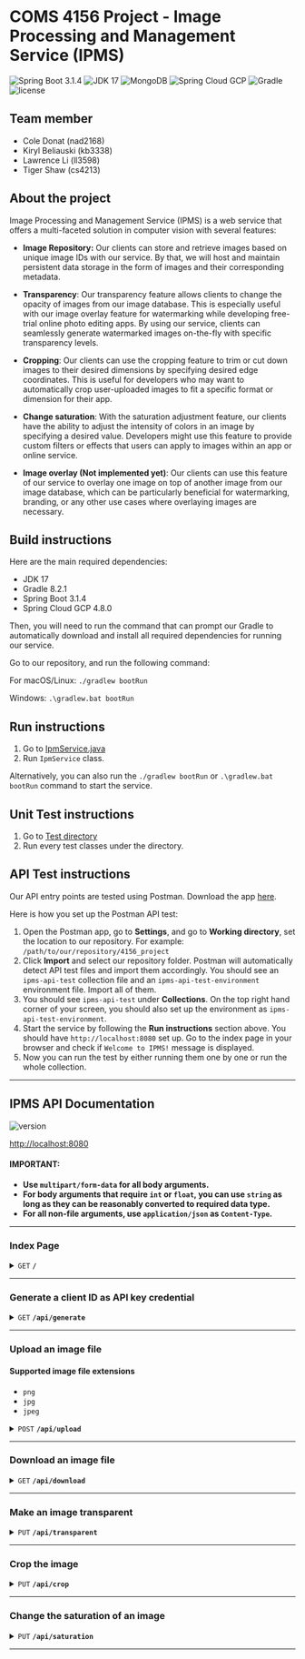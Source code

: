 # COMS 4156 Project - Image Processing and Management Service (IPMS)

![Spring Boot 3.1.4](https://img.shields.io/badge/Spring%20Boot-3.1.4-brightgreen.svg)
![JDK 17](https://img.shields.io/badge/JDK-17-brightgreen.svg)
![MongoDB](https://img.shields.io/badge/MongoDB-6.0.10-darkgreen.svg)
![Spring Cloud GCP](https://img.shields.io/badge/SpringCloudGCP-4.8.0-brightgreen.svg)
![Gradle](https://img.shields.io/badge/Gradle-8.2.1-yellowgreen.svg)
![license](https://img.shields.io/badge/license-Apache--2.0-blue.svg)

## Team member
- Cole Donat (nad2168)
- Kiryl Beliauski (kb3338)
- Lawrence Li (ll3598)
- Tiger Shaw (cs4213)

## About the project

Image Processing and Management Service (IPMS) is a web service that 
offers a multi-faceted solution in computer vision with several features:

- **Image Repository:** Our clients can store and retrieve images based on unique 
image IDs with our service. By that, we will host and maintain persistent data 
storage in the form of images and their corresponding metadata. 

- **Transparency**: Our transparency feature allows clients to change the opacity 
of images from our image database. This is especially useful with our image overlay 
feature for watermarking while developing free-trial online photo editing apps. 
By using our service, clients can seamlessly generate watermarked images on-the-fly 
with specific transparency levels.

- **Cropping**: Our clients can use the cropping feature to trim or cut down images 
to their desired dimensions by specifying desired edge coordinates. This is useful 
for developers who may want to automatically crop user-uploaded images to fit a 
specific format or dimension for their app.

- **Change saturation**: With the saturation adjustment feature, our clients have the 
ability to adjust the intensity of colors in an image by specifying a desired value. 
Developers might use this feature to provide custom filters or effects that users can 
apply to images within an app or online service.

- **Image overlay (Not implemented yet)**: Our clients can use this feature of our 
service to overlay one image on top of another image from our image database, which 
can be particularly beneficial for watermarking, branding, or any other use cases 
where overlaying images are necessary.

## Build instructions

Here are the main required dependencies:
- JDK 17
- Gradle 8.2.1
- Spring Boot 3.1.4
- Spring Cloud GCP 4.8.0

Then, you will need to run the command that can prompt our Gradle 
to automatically download and install all required dependencies 
for running our service. 

Go to our repository, and run the following command:

For macOS/Linux:
`./gradlew bootRun`

Windows:
`.\gradlew.bat bootRun`

## Run instructions

1. Go to [IpmService.java](src/main/java/com/project/ipms/IpmService.java)
2. Run `IpmService` class.

Alternatively, you can also run the `./gradlew bootRun` or `.\gradlew.bat bootRun` 
command to start the service.

## Unit Test instructions

1. Go to [Test directory](src/test/java/com/project/ipms)
2. Run every test classes under the directory.

## API Test instructions

Our API entry points are tested using Postman. Download the app [here](https://www.postman.com/downloads/).

Here is how you set up the Postman API test:
1. Open the Postman app, go to **Settings**, and go to **Working directory**, set the location to our repository.
For example: `/path/to/our/repository/4156_project`
2. Click **Import** and select our repository folder. Postman will automatically 
detect API test files and import them accordingly. You should see an `ipms-api-test` collection file and an 
`ipms-api-test-environment` environment file. Import all of them. 
3. You should see `ipms-api-test` under **Collections**. On the top right hand corner of your screen, you should
also set up the environment as `ipms-api-test-environment`.
4. Start the service by following the **Run instructions** section above. You should have `http://localhost:8080`
set up. Go to the index page in your browser and check if `Welcome to IPMS!` message is displayed.
5. Now you can run the test by either running them one by one or run the whole collection.

------------------------------------------------------------------------------------------
## IPMS API Documentation

![version](https://img.shields.io/badge/Version-0.0.1--SNAPSHOT-brightgreen.svg)

[http://localhost:8080](http://localhost:8080)

#### **IMPORTANT:** 
- **Use `multipart/form-data` for all body arguments.**
- **For body arguments that require `int` or `float`, you can use `string` as long as they can be reasonably converted to required data type.**
- **For all non-file arguments, use `application/json` as `Content-Type`.**

------------------------------------------------------------------------------------------

### Index Page

<details>
 <summary><code>GET</code> <code><b>/</b></code></summary>

#### Responses

> | http code | content-type | response           |
> |-----------|--------------|--------------------|
> | 200       | string       | `Welcome to IPMS!` |

</details>

------------------------------------------------------------------------------------------

### Generate a client ID as API key credential

<details>
 <summary><code>GET</code> <code><b>/api/generate</b></code></summary>

#### Responses

> | http code | content-type       | response                                                                                |
> |-----------|--------------------|-----------------------------------------------------------------------------------------|
> | 200       | `application/json` | `{"responseMessage": {Your unique client ID as API key credential}, "statusCode": 200}` |

</details>

------------------------------------------------------------------------------------------

### Upload an image file

#### Supported image file extensions

- `png`
- `jpg`
- `jpeg`

<details>
 <summary><code>POST</code> <code><b>/api/upload</b></code></summary>

#### Parameters
##### Body

> | name | type     | data type           | description                                        |
> |------|----------|---------------------|----------------------------------------------------|
> | file | required | multipart/form-data | Uploaded image file contents via multipart request |

##### Header

> | name     | type     | data type | description                           |
> |----------|----------|-----------|---------------------------------------|
> | id       | required | string    | Your client ID credential             |

#### Responses

> | http code | content-type       | response                                                                                                                                     |
> |-----------|--------------------|----------------------------------------------------------------------------------------------------------------------------------------------|
> | 200       | `application/json` | `{"responseMessage": "File uploaded successfully", "statusCode": 200}`                                                                       |
> | 400       | `application/json` | `{"responseMessage": "Image file validation failed: The file could be corrupted or is not an image file", "statusCode": 400}`                |
> | 400       | `application/json` | `{"responseMessage": "File has no content or is null", "statusCode": 400}`                                                                   |
> | 400       | `application/json` | `{"responseMessage": "Filename is empty or null", "statusCode": 400}`                                                                        |
> | 400       | `application/json` | `{"responseMessage": "Current request is not a multipart request", "statusCode": 400}`                                                       |
> | 400       | `application/json` | `{"responseMessage": "Client ID is missing or null", "statusCode": 400}`                                                                     |
> | 400       | `application/json` | `{"responseMessage": "Filename is missing file extension", "statusCode": 400}`                                                               |
> | 400       | `application/json` | `{"responseMessage": "Filename cannot start with a dot '.'", "statusCode": 400}`                                                             |
> | 403       | `application/json` | `{"responseMessage": "Invalid Client ID", "statusCode": 403}`                                                                                |
> | 409       | `application/json` | `{"responseMessage": "Filename already exists", "statusCode": 409}`                                                                          |
> | 415       | `application/json` | `{"responseMessage": "Not a supported file type. Currently, we support the following image file types: jpg, jpeg, png.", "statusCode": 415}` |                                                     
> | 500       | `application/json` | `{"responseMessage": {Generic error messages from IOException}, "statusCode": 500}`                                                          |

</details>

------------------------------------------------------------------------------------------

### Download an image file

<details>
 <summary><code>GET</code> <code><b>/api/download</b></code></summary>

#### Parameters
##### Query

> | name     | type     | data type | description                           |
> |----------|----------|-----------|---------------------------------------|
> | fileName | required | string    | The specified image file for download |

##### Header

> | name     | type     | data type | description                           |
> |----------|----------|-----------|---------------------------------------|
> | id       | required | string    | Your client ID credential             |

#### Responses

> | http code | content-type               | response                                                                                                                    |
> |-----------|----------------------------|-----------------------------------------------------------------------------------------------------------------------------|
> | 200       | `application/octet-stream` | Image file content download                                                                                                 |
> | 400       | `application/json`         | `{"responseMessage": "Filename is empty or null", "statusCode": 400}`                                                       |
> | 400       | `application/json`         | `{"responseMessage": "Client ID is missing or null", "statusCode": 400}`                                                    |
> | 403       | `application/json`         | `{"responseMessage": "Invalid Client ID", "statusCode": 403}`                                                               |
> | 404       | `application/json`         | `{"responseMessage": "File does not exist", "statusCode": 404}`                                                             |
> | 500       | `application/json`         | `{"responseMessage": "CRITICAL ERROR: File does not exist on GCP Bucket but exists in MongoDB records", "statusCode": 500}` |

</details>

------------------------------------------------------------------------------------------

### Make an image transparent

<details>
 <summary><code>PUT</code> <code><b>/api/transparent</b></code></summary>

#### Parameters
##### Body

> | name   | type     | data type | description                                            |
> |--------|----------|-----------|--------------------------------------------------------|
> | target | required | string    | Image filename targeted for processing                 |
> | result | required | string    | Desired filename for the image result after processing |
> | alpha  | required | string     | Desired alpha value for transparency                   |

##### Header

> | name     | type     | data type | description                           |
> |----------|----------|-----------|---------------------------------------|
> | id       | required | string    | Your client ID credential             |

#### Responses

> | http code | content-type       | response                                                                                                                    |
> |-----------|--------------------|-----------------------------------------------------------------------------------------------------------------------------|
> | 200       | `application/json` | `{"responseMessage": "Operation success", "statusCode": 200}`                                                               |
> | 400       | `application/json` | `{"responseMessage": "Target filename or result filename is empty or null", "statusCode": 400}`                             |
> | 400       | `application/json` | `{"responseMessage": "Client ID is missing or null", "statusCode": 400}`                                                    |
> | 400       | `application/json` | `{"responseMessage": "Target file extension is different from result file extension", "statusCode": 400}`                   |
> | 400       | `application/json` | `{"responseMessage": "The alpha value should be in the range of 0 to 1", "statusCode": 400}`                                |
> | 403       | `application/json` | `{"responseMessage": "Invalid Client ID", "statusCode": 403}`                                                               |
> | 404       | `application/json` | `{"responseMessage": "Target file does not exist", "statusCode": 404}`                                                      |
> | 409       | `application/json` | `{"responseMessage": "Result filename already exists", "statusCode": 409}`                                                  |
> | 500       | `application/json` | `{"responseMessage": "CRITICAL ERROR: File does not exist on GCP Bucket but exists in MongoDB records", "statusCode": 500}` |
> | 500       | `application/json` | `{"responseMessage": {Generic error messages from IOException}, "statusCode": 500}`                                         |

</details>

------------------------------------------------------------------------------------------

### Crop the image

<details>
 <summary><code>PUT</code> <code><b>/api/crop</b></code></summary>

#### Parameters
##### Body

> | name   | type     | data type | description                                            |
> |--------|----------|-----------|--------------------------------------------------------|
> | target | required | string    | Image filename targeted for processing                 |
> | result | required | string    | Desired filename for the image result after processing |
> | x      | required | int       | Upper left corner x value                              |
> | y      | required | int       | Upper left corner y value                              |
> | width  | required | int       | Width of the cropped region                            |
> | height | required | int       | Height of the cropped region                           |

##### Header

> | name     | type     | data type | description                           |
> |----------|----------|-----------|---------------------------------------|
> | id       | required | string    | Your client ID credential             |

#### Responses

> | http code | content-type       | response                                                                                                                    |
> |-----------|--------------------|-----------------------------------------------------------------------------------------------------------------------------|
> | 200       | `application/json` | `{"responseMessage": "Operation success", "statusCode": 200}`                                                               |
> | 400       | `application/json` | `{"responseMessage": "Target filename or result filename is empty or null", "statusCode": 400}`                             |
> | 400       | `application/json` | `{"responseMessage": "Client ID is missing or null", "statusCode": 400}`                                                    |
> | 400       | `application/json` | `{"responseMessage": "Target file extension is different from result file extension", "statusCode": 400}`                   |
> | 400       | `application/json` | `{"responseMessage": "The x value should be in the range of 0 to the width of the target image", "statusCode": 400}`        |
> | 400       | `application/json` | `{"responseMessage": "The y value should be in the range of 0 to the height of the target image", "statusCode": 400}`       |
> | 400       | `application/json` | `{"responseMessage": "The width value should be from 1 to (target image's width - x)", "statusCode": 400}`                  |
> | 400       | `application/json` | `{"responseMessage": "The height value should be from 1 to (target image's height - y)", "statusCode": 400}`                |
> | 403       | `application/json` | `{"responseMessage": "Invalid Client ID", "statusCode": 403}`                                                               |
> | 404       | `application/json` | `{"responseMessage": "Target file does not exist", "statusCode": 404}`                                                      |
> | 409       | `application/json` | `{"responseMessage": "Result filename already exists", "statusCode": 409}`                                                  |
> | 500       | `application/json` | `{"responseMessage": "CRITICAL ERROR: File does not exist on GCP Bucket but exists in MongoDB records", "statusCode": 500}` |
> | 500       | `application/json` | `{"responseMessage": {Generic error messages from IOException}, "statusCode": 500}`                                         |

</details>

------------------------------------------------------------------------------------------

### Change the saturation of an image

<details>
 <summary><code>PUT</code> <code><b>/api/saturation</b></code></summary>

#### Parameters
##### Body

> | name            | type     | data type | description                                            |
> |-----------------|----------|-----------|--------------------------------------------------------|
> | target          | required | string    | Image filename targeted for processing                 |
> | result          | required | string    | Desired filename for the image result after processing |
> | saturationCoeff | required | float     | Desired value to multiply saturation by (0-255)        |

##### Header

> | name     | type     | data type | description                           |
> |----------|----------|-----------|---------------------------------------|
> | id       | required | string    | Your client ID credential             |

#### Responses

> | http code | content-type       | response                                                                                                                    |
> |-----------|--------------------|-----------------------------------------------------------------------------------------------------------------------------|
> | 200       | `application/json` | `{"responseMessage": "Operation success", "statusCode": 200}`                                                               |
> | 400       | `application/json` | `{"responseMessage": "Target filename or result filename is empty or null", "statusCode": 400}`                             |
> | 400       | `application/json` | `{"responseMessage": "Client ID is missing or null", "statusCode": 400}`                                                    |
> | 400       | `application/json` | `{"responseMessage": "Target file extension is different from result file extension", "statusCode": 400}`                   |
> | 400       | `application/json` | `{"responseMessage": "The saturation coefficient should be in the range of 0 to 255", "statusCode": 400}`                   |
> | 403       | `application/json` | `{"responseMessage": "Invalid Client ID", "statusCode": 403}`                                                               |
> | 404       | `application/json` | `{"responseMessage": "Target file does not exist", "statusCode": 404}`                                                      |
> | 409       | `application/json` | `{"responseMessage": "Result filename already exists", "statusCode": 409}`                                                  |
> | 500       | `application/json` | `{"responseMessage": "CRITICAL ERROR: File does not exist on GCP Bucket but exists in MongoDB records", "statusCode": 500}` |
> | 500       | `application/json` | `{"responseMessage": {Generic error messages from IOException}, "statusCode": 500}`                                         |

</details>

------------------------------------------------------------------------------------------







